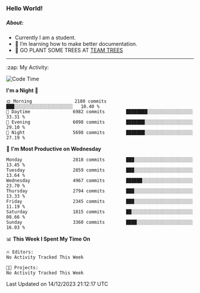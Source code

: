 ### Hello World!

##### About:
- Currently I am a student.
- 🌱 I’m learning how to make better documentation.
- 🌱 GO PLANT SOME TREES AT [TEAM TREES](https://teamtrees.org/)

---
  <summary>:zap: My Activity:</summary>
  
<!--START_SECTION:waka-->
![Code Time](http://img.shields.io/badge/Code%20Time-1%2C267%20hrs%2047%20mins-blue)

**I'm a Night 🦉** 

```text
🌞 Morning                2180 commits        ███░░░░░░░░░░░░░░░░░░░░░░   10.40 % 
🌆 Daytime                6982 commits        ████████░░░░░░░░░░░░░░░░░   33.31 % 
🌃 Evening                6098 commits        ███████░░░░░░░░░░░░░░░░░░   29.10 % 
🌙 Night                  5698 commits        ███████░░░░░░░░░░░░░░░░░░   27.19 % 
```
📅 **I'm Most Productive on Wednesday** 

```text
Monday                   2818 commits        ███░░░░░░░░░░░░░░░░░░░░░░   13.45 % 
Tuesday                  2859 commits        ███░░░░░░░░░░░░░░░░░░░░░░   13.64 % 
Wednesday                4967 commits        ██████░░░░░░░░░░░░░░░░░░░   23.70 % 
Thursday                 2794 commits        ███░░░░░░░░░░░░░░░░░░░░░░   13.33 % 
Friday                   2345 commits        ███░░░░░░░░░░░░░░░░░░░░░░   11.19 % 
Saturday                 1815 commits        ██░░░░░░░░░░░░░░░░░░░░░░░   08.66 % 
Sunday                   3360 commits        ████░░░░░░░░░░░░░░░░░░░░░   16.03 % 
```


📊 **This Week I Spent My Time On** 

```text
🔥 Editors: 
No Activity Tracked This Week

🐱‍💻 Projects: 
No Activity Tracked This Week
```


 Last Updated on 14/12/2023 21:12:17 UTC
<!--END_SECTION:waka-->
